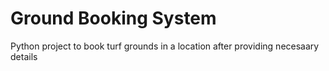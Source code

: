 # Ground Booking System
Python project to book turf grounds in a location after providing necesaary details

